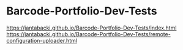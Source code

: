 # Barcode-Portfolio-Dev-Tests
https://jantabacki.github.io/Barcode-Portfolio-Dev-Tests/index.html
<br/>
https://jantabacki.github.io/Barcode-Portfolio-Dev-Tests/remote-configuration-uploader.html

